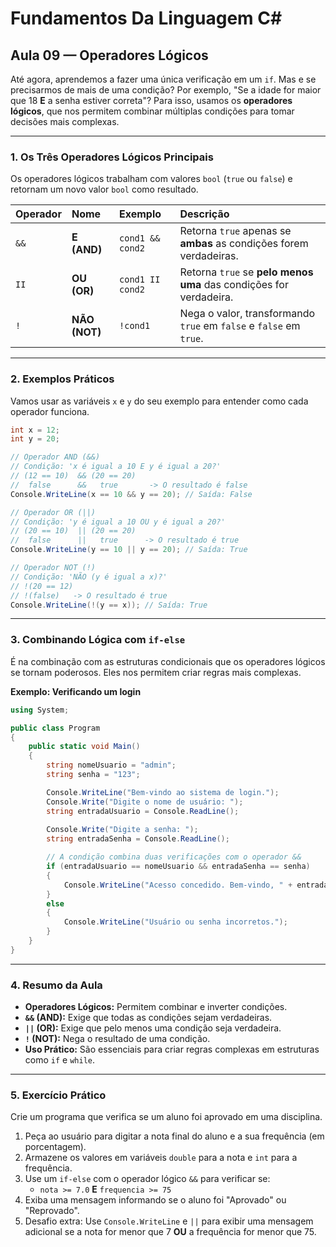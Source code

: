 
# Fundamentos Da Linguagem C#


## **Aula 09 — Operadores Lógicos**

Até agora, aprendemos a fazer uma única verificação em um `if`. Mas e se precisarmos de mais de uma condição? Por exemplo, "Se a idade for maior que 18 **E** a senha estiver correta"? Para isso, usamos os **operadores lógicos**, que nos permitem combinar múltiplas condições para tomar decisões mais complexas.

-----

### **1. Os Três Operadores Lógicos Principais**

Os operadores lógicos trabalham com valores `bool` (`true` ou `false`) e retornam um novo valor `bool` como resultado.

| Operador | Nome | Exemplo | Descrição |
| :--- | :--- | :--- | :--- |
| `&&` | **E (AND)** | `cond1 && cond2` | Retorna `true` apenas se **ambas** as condições forem verdadeiras. |
|  `II` | **OU (OR)** | `cond1 II cond2` | Retorna `true` se **pelo menos uma** das condições for verdadeira. |
| `!` | **NÃO (NOT)** | `!cond1` | Nega o valor, transformando `true` em `false` e `false` em `true`. |

-----

### **2. Exemplos Práticos**

Vamos usar as variáveis `x` e `y` do seu exemplo para entender como cada operador funciona.

```csharp
int x = 12;
int y = 20;

// Operador AND (&&)
// Condição: 'x é igual a 10 E y é igual a 20?'
// (12 == 10)  && (20 == 20)
//  false      &&   true       -> O resultado é false
Console.WriteLine(x == 10 && y == 20); // Saída: False

// Operador OR (||)
// Condição: 'y é igual a 10 OU y é igual a 20?'
// (20 == 10)  || (20 == 20)
//  false      ||   true      -> O resultado é true
Console.WriteLine(y == 10 || y == 20); // Saída: True

// Operador NOT (!)
// Condição: 'NÃO (y é igual a x)?'
// !(20 == 12)
// !(false)   -> O resultado é true
Console.WriteLine(!(y == x)); // Saída: True
```

-----

### **3. Combinando Lógica com `if-else`**

É na combinação com as estruturas condicionais que os operadores lógicos se tornam poderosos. Eles nos permitem criar regras mais complexas.

**Exemplo: Verificando um login**

```csharp
using System;

public class Program
{
    public static void Main()
    {
        string nomeUsuario = "admin";
        string senha = "123";

        Console.WriteLine("Bem-vindo ao sistema de login.");
        Console.Write("Digite o nome de usuário: ");
        string entradaUsuario = Console.ReadLine();
        
        Console.Write("Digite a senha: ");
        string entradaSenha = Console.ReadLine();

        // A condição combina duas verificações com o operador &&
        if (entradaUsuario == nomeUsuario && entradaSenha == senha)
        {
            Console.WriteLine("Acesso concedido. Bem-vindo, " + entradaUsuario + "!");
        }
        else
        {
            Console.WriteLine("Usuário ou senha incorretos.");
        }
    }
}
```

-----

### **4. Resumo da Aula**

  * **Operadores Lógicos:** Permitem combinar e inverter condições.
  * **`&&` (AND):** Exige que todas as condições sejam verdadeiras.
  * **`||` (OR):** Exige que pelo menos uma condição seja verdadeira.
  * **`!` (NOT):** Nega o resultado de uma condição.
  * **Uso Prático:** São essenciais para criar regras complexas em estruturas como `if` e `while`.

-----

### **5. Exercício Prático**

Crie um programa que verifica se um aluno foi aprovado em uma disciplina.

1.  Peça ao usuário para digitar a nota final do aluno e a sua frequência (em porcentagem).
2.  Armazene os valores em variáveis `double` para a nota e `int` para a frequência.
3.  Use um `if-else` com o operador lógico `&&` para verificar se:
      * `nota >= 7.0` **E** `frequencia >= 75`
4.  Exiba uma mensagem informando se o aluno foi "Aprovado" ou "Reprovado".
5.  Desafio extra: Use `Console.WriteLine` e `||` para exibir uma mensagem adicional se a nota for menor que 7 **OU** a frequência for menor que 75.
